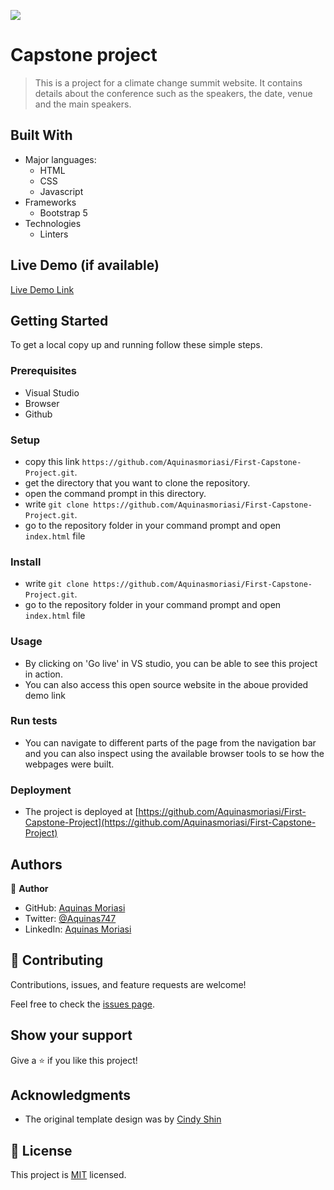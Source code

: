![](https://img.shields.io/badge/Microverse-blueviolet)

# Capstone project


> This is a project for a climate change summit website. It contains details about the conference such as the speakers, the date, venue and the main speakers.


## Built With

- Major languages:
  - HTML
  - CSS
  - Javascript
- Frameworks
  - Bootstrap 5
- Technologies
  - Linters

## Live Demo (if available)

[Live Demo Link](https://aquinasmoriasi.github.io/First-Capstone-Project/)


## Getting Started

To get a local copy up and running follow these simple steps.

### Prerequisites
- Visual Studio
- Browser
- Github

### Setup
- copy this link `https://github.com/Aquinasmoriasi/First-Capstone-Project.git`.
- get the directory that you want to clone the repository.
- open the command prompt in this directory.
- write `git clone https://github.com/Aquinasmoriasi/First-Capstone-Project.git`.
- go to the repository folder in your command prompt and open `index.html` file
### Install
- write `git clone https://github.com/Aquinasmoriasi/First-Capstone-Project.git`.
- go to the repository folder in your command prompt and open `index.html` file
### Usage
- By clicking on 'Go live' in VS studio, you can be able to see this project in action.
- You can also access this open source website in the aboue provided demo link
### Run tests
- You can navigate to different parts of the page from the navigation bar and you can also inspect using the available browser tools to se how the webpages were built.
### Deployment
- The project is deployed at [https://github.com/Aquinasmoriasi/First-Capstone-Project](https://github.com/Aquinasmoriasi/First-Capstone-Project)

## Authors

👤 **Author**

- GitHub: [Aquinas Moriasi](https://github.com/Aquinasmoriasi)
- Twitter: [@Aquinas747](twitter.com/aquinas747)
- LinkedIn: [Aquinas Moriasi](https://linkedin.com/in/linkedinhandle)

## 🤝 Contributing

Contributions, issues, and feature requests are welcome!

Feel free to check the [issues page](https://github.com/Aquinasmoriasi/First-Capstone-Project).

## Show your support

Give a ⭐️ if you like this project!

## Acknowledgments
- The original template design was by [Cindy Shin](https://www.behance.net/adagio07)

## 📝 License

This project is [MIT](./LICENSE) licensed.
